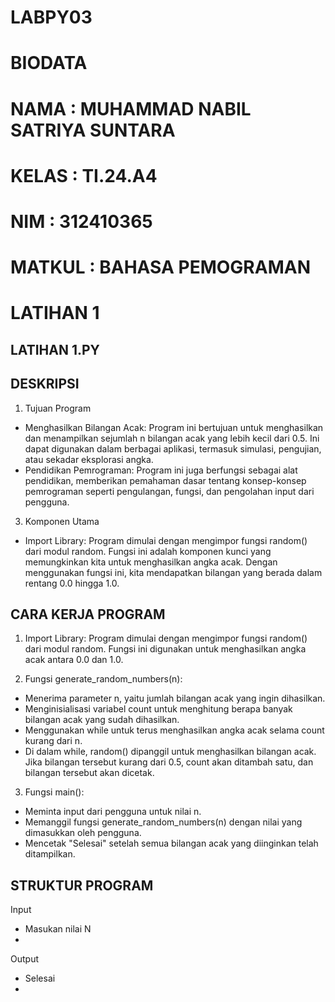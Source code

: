 # LABPY03
# BIODATA
# NAMA : MUHAMMAD NABIL SATRIYA SUNTARA
# KELAS : TI.24.A4
# NIM : 312410365
# MATKUL : BAHASA PEMOGRAMAN

# LATIHAN 1
## LATIHAN 1.PY

## DESKRIPSI

1. Tujuan Program
  -  Menghasilkan Bilangan Acak: Program ini bertujuan untuk menghasilkan dan menampilkan sejumlah n bilangan acak yang lebih kecil dari 0.5. Ini dapat digunakan dalam berbagai aplikasi, termasuk simulasi, pengujian, atau sekadar eksplorasi angka.
  -  Pendidikan Pemrograman: Program ini juga berfungsi sebagai alat pendidikan, memberikan pemahaman dasar tentang konsep-konsep pemrograman seperti pengulangan, fungsi, dan pengolahan input dari pengguna.

3. Komponen Utama
  -  Import Library: Program dimulai dengan mengimpor fungsi random() dari modul random. Fungsi ini adalah komponen kunci yang memungkinkan kita untuk menghasilkan angka acak. Dengan menggunakan fungsi ini, kita mendapatkan bilangan yang berada dalam rentang 0.0 hingga 1.0.

## CARA KERJA PROGRAM

1.  Import Library: Program dimulai dengan mengimpor fungsi random() dari modul random. Fungsi ini digunakan untuk menghasilkan angka acak antara 0.0 dan 1.0.

2.  Fungsi generate_random_numbers(n):
  -  Menerima parameter n, yaitu jumlah bilangan acak yang ingin dihasilkan.
  -  Menginisialisasi variabel count untuk menghitung berapa banyak bilangan acak yang sudah dihasilkan.
  -  Menggunakan while untuk terus menghasilkan angka acak selama count kurang dari n.
  -  Di dalam while, random() dipanggil untuk menghasilkan bilangan acak. Jika bilangan tersebut kurang dari 0.5, count akan ditambah satu, dan bilangan tersebut akan       dicetak.

3.  Fungsi main():
  -  Meminta input dari pengguna untuk nilai n.
  -  Memanggil fungsi generate_random_numbers(n) dengan nilai yang dimasukkan oleh pengguna.
  -  Mencetak "Selesai" setelah semua bilangan acak yang diinginkan telah ditampilkan.

## STRUKTUR PROGRAM

Input
  - Masukan nilai N
  -

Output
  - Selesai
  -


